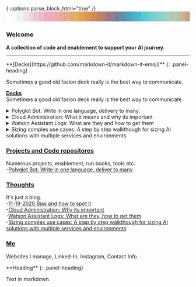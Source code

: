 {::options parse_block_html="true" /}
![Alt text](https://raw.githubusercontent.com/Christophercrane/chris/master/images/Copy%20of%20Spagetti%20Western%20Sundown%20on%20Easter.jpg "Optional title")

### Welcome  
**A collection of code and enablement to support your AI journey.**  
___

<div class="panel panel-gitlab-purple">
**[Decks](https://github.com/markdown-it/markdown-it-emoji)** 
{: .panel-heading}
<div class="panel-body">

Sometimes a good old fasion deck really is the best way to communicate. 

</div>
</div>

**[Decks](https://github.com/markdown-it/markdown-it-emoji)**  
Sometimes a good old fasion deck really is the best way to communicate.   
  
  
<details>
 
  <summary markdown="span">Polyglot Bot: Write in one language, delivery to many.</summary>
This deck outlines the benefits and architecture of a translation solution that enables translation of a Watson Assistant skill into any of the many available languages offered via Watson Language Translator.

[Polyglot Bot: Write in one language, deliver to many](https://github.com/Christophercrane/Polyglot-Bot/blob/master/polyglotbot.pdf)  

</details>


<details>
 
  <summary markdown="span">Cloud Administration: What it means and why its important</summary>
This deck outlines the duties of a cloud administrator and why the role is important to define and assign. 

-[Cloud Administration: Why its important](https://github.com/markdown-it/markdown-it-emoji)  

</details>

 
<details>
 
  <summary markdown="span">Watson Assistant Logs: What are they and how to get them</summary>
This deck outlines the contents of Watson Assistant Logs, the method for obtaining them and where to find supporting documentation. 

-[Watson Assistant Logs: What are they, how to get them](https://github.com/markdown-it/markdown-it-emoji)  

</details>
 
 
 
<details>
 
  <summary markdown="span">Sizing comples use cases. A step by step walkthough for sizing AI solutions with multiple services and environments</summary>
This deck outlines a methodology for sizing complex AI use cases involving multiple services, environments and use cases. 

-[Sizing complex use cases: A step by step walkthough for sizing AI solutions with multiple services and environments](https://github.com/markdown-it/markdown-it-emoji)  

</details> 
 




### [Projects and Code repositores](https://github.com/markdown-it/markdown-it-emoji)
Numerous projects, enablement, run books, tools etc.  
-[Polyglot Bot: Write in one language, deliver to many](https://github.com/Christophercrane/Polyglot-Bot)  

  
  
### [Thoughts](https://github.com/markdown-it/markdown-it-emoji)
It's just a blog.  
-[11-19-2020 Bias and how to spot it](https://github.com/markdown-it/markdown-it-emoji)  
-[Cloud Administration: Why its important](https://github.com/markdown-it/markdown-it-emoji)  
-[Watson Assistant Logs: What are they, how to get them](https://github.com/markdown-it/markdown-it-emoji)  
-[Sizing complex use cases: A step by step walkthough for sizing AI solutions with multiple services and environments](https://github.com/markdown-it/markdown-it-emoji)



### [Me](https://github.com/markdown-it/markdown-it-emoji)
Websites I manage, Linked-In, Instagram, Contact Info 



<div class="panel panel-gitlab-purple">
**Heading**
{: .panel-heading}
<div class="panel-body">

Text in markdown.

</div>
</div>

